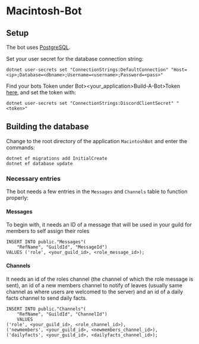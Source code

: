 # Macintosh-Bot

## Setup

The bot uses [PostgreSQL](https://www.postgresql.org/).

Set your user secret for the database connection string:
```
dotnet user-secrets set "ConnectionStrings:DefaultConnection" "Host=<ip>;Database=<dbname>;Username=<username>;Password=<pass>"
```
Find your bots Token under Bot><your_application>Build-A-Bot>Token [here](https://discord.com/developers/applications/), and set the token with:
```
dotnet user-secrets set "ConnectionStrings:DiscordClientSecret" "<token>"
```

## Building the database
Change to the root directory of the application `MacintoshBot` and enter the commands:
```
dotnet ef migrations add InitialCreate
dotnet ef database update
```

### Necessary entries
The bot needs a few entries in the `Messages` and `Channels` table to function properly:

#### Messages
To begin with, it needs an ID of a message that will be used in your guild for members to self assign their roles
```
INSERT INTO public."Messages"(
	"RefName", "GuildId", "MessageId")
VALUES ('role', <your_guild_id>, <role_message_id>);
```

#### Channels
It needs an id of the roles channel (the channel of which the role message is sent), an id of a new members channel to notify of leaves (usually same channel as where users are welcomed to the server) and an id of a daily facts channel to send daily facts.
```
INSERT INTO public."Channels"(
	"RefName", "GuildId", "ChannelId")
	VALUES
('role', <your_guild_id>, <role_channel_id>),
('newmembers', <your_guild_id>, <newmembers_channel_id>),
('dailyfacts', <your_guild_id>, <dailyfacts_channel_id>);
```